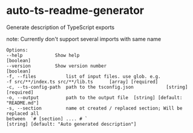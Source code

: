 # auto-ts-readme-generator
Generate description of TypeScript exports

note: Currently don't support several imports with same name

```
Options:
--help            Show help                                      [boolean]
--version         Show version number                            [boolean]
-f, --files           list of input files. use glob. e.g.
-f src/**/index.ts src/**/lib.ts      [array] [required]
-c, --ts-config-path  path to the tsconfig.json            [string] [required]
-o, --output          path to the output file  [string] [default: "README.md"]
-s, --section         name ot created / replaced section; Will be replaced all
between  `# [section] .... # `
[string] [default: "Auto generated description"]
```
